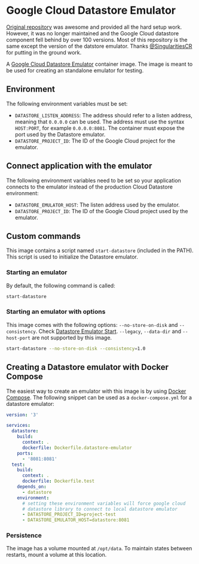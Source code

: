 # Google Cloud Datastore Emulator

[Original repository](https://github.com/SingularitiesCR/datastore-emulator-docker) was awesome and
provided all the hard setup work. However, it was no longer maintained and the
Google Cloud datastore component fell behind by over 100 versions. Most of this repository is
the same except the version of the datstore emulator. Thanks
[@SingularitiesCR](https://github.com/SingularitiesCR) for putting in the ground work.

A [Google Cloud Datastore Emulator](https://cloud.google.com/datastore/docs/tools/datastore-emulator/) container image. The image is meant to be used for creating an standalone emulator for testing.

## Environment

The following environment variables must be set:

- `DATASTORE_LISTEN_ADDRESS`: The address should refer to a listen address, meaning that `0.0.0.0` can be used. The address must use the syntax `HOST:PORT`, for example `0.0.0.0:8081`. The container must expose the port used by the Datastore emulator.
- `DATASTORE_PROJECT_ID`: The ID of the Google Cloud project for the emulator.

## Connect application with the emulator

The following environment variables need to be set so your application connects to the emulator instead of the production Cloud Datastore environment:

- `DATASTORE_EMULATOR_HOST`: The listen address used by the emulator.
- `DATASTORE_PROJECT_ID`: The ID of the Google Cloud project used by the emulator.

## Custom commands

This image contains a script named `start-datastore` (included in the PATH). This script is used to initialize the Datastore emulator.

### Starting an emulator

By default, the following command is called:

```sh
start-datastore
```
### Starting an emulator with options

This image comes with the following options: `--no-store-on-disk` and `--consistency`. Check [Datastore Emulator Start](https://cloud.google.com/sdk/gcloud/reference/beta/emulators/datastore/start). `--legacy`, `--data-dir` and `--host-port` are not supported by this image.

```sh
start-datastore --no-store-on-disk --consistency=1.0
```

## Creating a Datastore emulator with Docker Compose

The easiest way to create an emulator with this image is by using [Docker Compose](https://docs.docker.com/compose). The following snippet can be used as a `docker-compose.yml` for a datastore emulator:

```YAML
version: '3'

services:
  datastore:
    build:
      context: .
      dockerfile: Dockerfile.datastore-emulator
    ports:
      - '8081:8081'
  test:
    build:
      context: .
      dockerfile: Dockerfile.test
    depends_on:
      - datastore
    environment:
      # setting these environment variables will force google cloud
      # datastore library to connect to local datastore emulator
      - DATASTORE_PROJECT_ID=project-test
      - DATASTORE_EMULATOR_HOST=datastore:8081
```

### Persistence

The image has a volume mounted at `/opt/data`. To maintain states between restarts, mount a volume at this location.
